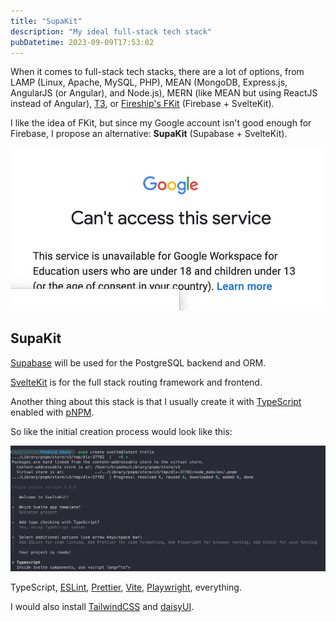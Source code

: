 ```yaml
---
title: "SupaKit"
description: "My ideal full-stack tech stack"
pubDatetime: 2023-09-09T17:53:02
---
```


When it comes to full-stack tech stacks, there are a lot of options, from LAMP (Linux, Apache, MySQL, PHP), MEAN (MongoDB, Express.js, AngularJS (or Angular), and Node.js), MERN (like MEAN but using ReactJS instead of Angular), [T3](https://create.t3.gg/), or [Fireship's FKit](https://www.youtube.com/watch?v=rFP7rUYtOOg) (Firebase + SvelteKit).

I like the idea of FKit, but since my Google account isn't good enough for Firebase, I propose an alternative: **SupaKit** (Supabase + SvelteKit).

![Teenagers aren't allowed to code, I guess](../../assets/bad-google-account.png)

## SupaKit

[Supabase](https://supabase.com/) will be used for the PostgreSQL backend and ORM.

[SvelteKit](https://kit.svelte.dev/) is for the full stack routing framework and frontend.

Another thing about this stack is that I usually create it with [TypeScript](https://www.typescriptlang.org/) enabled with [pNPM](https://pnpm.io/).

So like the initial creation process would look like this:

![How I initialize a SvelteKit app](../../assets/sveltekit-options.png)

TypeScript, [ESLint](https://eslint.org/), [Prettier](https://prettier.io/), [Vite](https://vitejs.dev/), [Playwright](https://playwright.dev/), everything.

I would also install [TailwindCSS](https://tailwindcss.com/) and [daisyUI](https://daisyui.com/).
